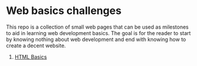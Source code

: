 # Web basics challenges

This repo is a collection of small web pages that can be used as milestones to aid in learning web development basics. The goal is for the reader to start by knowing nothing about web development and end with knowing how to create a decent website.

1. [HTML Basics](./01_html_basics/README.md)

